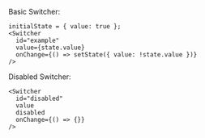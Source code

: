 Basic Switcher:

    initialState = { value: true };
    <Switcher
      id="example"
      value={state.value}
      onChange={() => setState({ value: !state.value })}
    />

Disabled Switcher:

    <Switcher
      id="disabled"
      value
      disabled
      onChange={() => {}}
    />
